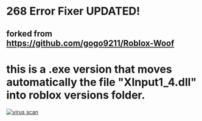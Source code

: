 #  268 Error Fixer UPDATED!
## forked from https://github.com/gogo9211/Roblox-Woof 
# this is a .exe version that moves automatically the file "XInput1_4.dll" into roblox versions folder.


[![virus scan](https://i.imgur.com/RitgN7F.png)](https://www.virustotal.com/gui/file/05cc245e91db4abc729da55b45a4550c04c43abf2e5dd41e2c6d0de820c563c3?nocache=1)
